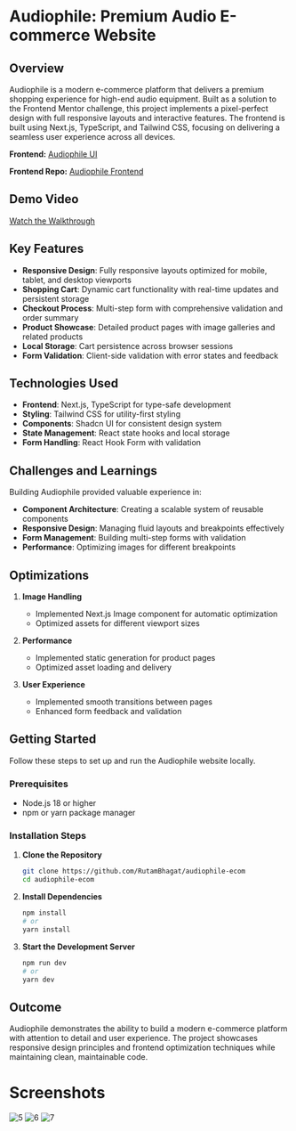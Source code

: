 # Audiophile: Premium Audio E-commerce Website

## Overview

Audiophile is a modern e-commerce platform that delivers a premium shopping experience for high-end audio equipment. Built as a solution to the Frontend Mentor challenge, this project implements a pixel-perfect design with full responsive layouts and interactive features. The frontend is built using Next.js, TypeScript, and Tailwind CSS, focusing on delivering a seamless user experience across all devices.

**Frontend:** [Audiophile UI](https://audiophile-ecom-eight.vercel.app)

**Frontend Repo:** [Audiophile Frontend](https://github.com/RutamBhagat/audiophile-ecom)

## Demo Video

[Watch the Walkthrough](https://github.com/user-attachments/assets/64153872-f95f-4057-93c7-5937b9990344)

## Key Features

- **Responsive Design**: Fully responsive layouts optimized for mobile, tablet, and desktop viewports
- **Shopping Cart**: Dynamic cart functionality with real-time updates and persistent storage
- **Checkout Process**: Multi-step form with comprehensive validation and order summary
- **Product Showcase**: Detailed product pages with image galleries and related products
- **Local Storage**: Cart persistence across browser sessions
- **Form Validation**: Client-side validation with error states and feedback

## Technologies Used

- **Frontend**: Next.js, TypeScript for type-safe development
- **Styling**: Tailwind CSS for utility-first styling
- **Components**: Shadcn UI for consistent design system
- **State Management**: React state hooks and local storage
- **Form Handling**: React Hook Form with validation

## Challenges and Learnings

Building Audiophile provided valuable experience in:

- **Component Architecture**: Creating a scalable system of reusable components
- **Responsive Design**: Managing fluid layouts and breakpoints effectively
- **Form Management**: Building multi-step forms with validation
- **Performance**: Optimizing images for different breakpoints

## Optimizations

1. **Image Handling**

   - Implemented Next.js Image component for automatic optimization
   - Optimized assets for different viewport sizes

2. **Performance**
   - Implemented static generation for product pages
   - Optimized asset loading and delivery

3. **User Experience**
   - Implemented smooth transitions between pages
   - Enhanced form feedback and validation

## Getting Started

Follow these steps to set up and run the Audiophile website locally.

### Prerequisites

- Node.js 18 or higher
- npm or yarn package manager

### Installation Steps

1. **Clone the Repository**

   ```bash
   git clone https://github.com/RutamBhagat/audiophile-ecom
   cd audiophile-ecom
   ```

2. **Install Dependencies**

   ```bash
   npm install
   # or
   yarn install
   ```

3. **Start the Development Server**
   ```bash
   npm run dev
   # or
   yarn dev
   ```

## Outcome

Audiophile demonstrates the ability to build a modern e-commerce platform with attention to detail and user experience. The project showcases responsive design principles and frontend optimization techniques while maintaining clean, maintainable code.

# Screenshots

![5](https://github.com/user-attachments/assets/ec8d81ef-ca79-42e5-8e62-523cce1737a0)
![6](https://github.com/user-attachments/assets/3c03109d-5bce-499c-a92a-2f3379d227b4)
![7](https://github.com/user-attachments/assets/36bdaab0-a368-4de6-ab79-ebef79e9231c)
